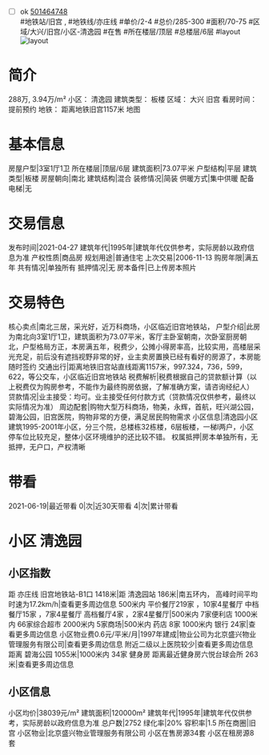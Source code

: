 - [ ] ok [501464748](https://bj.5i5j.com/ershoufang/501464748.html)  
 #地铁站/旧宫 ,  #地铁线/亦庄线
#单价/2-4 #总价/285-300 #面积/70-75   #区域/大兴/旧宫/小区-清逸园 #在售 #所在楼层/顶层 #总楼层/6层 #layout 
![layout](http://image2a.5i5j.com/bdir/layout/db99fd6671744bf698d5a300ab1817fc.jpg_P5.jpg) 
# 简介 
 288万,  3.94万/m² 
小区： 清逸园
建筑类型： 板楼
区域： 大兴 旧宫
看房时间： 提前预约
地铁： 距离地铁旧宫1157米 地图
# 基本信息 
 房屋户型|3室1厅1卫
所在楼层|顶层/6层
建筑面积|73.07平米
户型结构|平层
建筑类型|板楼
房屋朝向|南北
建筑结构|混合
装修情况|简装
供暖方式|集中供暖
配备电梯|无
# 交易信息 
 发布时间|2021-04-27
建筑年代|1995年|建筑年代仅供参考，实际房龄以政府信息为准
产权性质|商品房
规划用途|普通住宅
上次交易|2006-11-13
购房年限|满五年
共有情况|单独所有
抵押情况|无
房本备件|已上传房本照片
# 交易特色 
 核心卖点|南北三居，采光好，近万科商场，小区临近旧宫地铁站，
户型介绍|此房为南北向3室1厅1卫，建筑面积为73.07平米，客厅主卧室朝南，次卧室厨房朝北，户型格局方正，本房满五年，税费少，公摊小得房率高，比较实用，高楼层采光充足，前后没有遮挡视野非常的好，业主卖房置换已经有看好的房源了，本房能随时签约
交通出行|距离地铁旧宫站直线距离1157米，997.324，736，599，622，等公交车，小区临近旧宫地铁站
税费解析|税费根据自己的贷款额计算（以上税费仅为购房参考，不能作为最终购房依据，了解准确方案，请咨询经纪人）
贷款情况|业主接受：均可。业主接受任何付款方式（贷款情况仅供参考，最终以实际情况为准）
周边配套|购物大型万科商场，物美，永辉，首航，旺兴湖公园，碧海公园，旧宫医院，购物非常的方便，满足居民购物需求
小区信息|清逸园小区建筑1995-2001年小区，分三个院，总楼栋32栋楼，6层板楼，一梯l两户，小区停车位比较充足，整体小区环境维护的还比较不错。
权属抵押|房本单独所有，无抵押，无户口，产权清晰
# 带看 
 2021-06-19|最近带看	 0|次|近30天带看	 4|次|累计带看
# 小区 清逸园
## 小区指数 
 距 亦庄线 旧宫地铁站-B1口 1418米|距 清逸园站 186米|南五环内， 高峰时间平均时速为17.2km/h|查看更多周边信息
500米内 平价餐厅219家 ，10家4星餐厅
中档餐厅15家 ，7家4星餐厅
高档餐厅4家 ，2家4星餐厅|500米内 7家便利店
1000米内 66家综合超市
2000米内 5家商场|500米内 药店 8家
1000米内 银行 24家|查看更多周边信息
小区物业费0.6元/平米/月|1997年建成|物业公司为北京盛兴物业管理服务有限公司|查看更多周边信息
附近二级以上医院较少|查看更多周边信息
距离 碧海公园 1055米|1000米内 34家 健身房
距离最近健身房六悦台球会所 263米|查看更多周边信息
## 小区信息 
 小区均价|38039元/m²
建筑面积|120000m²
建筑年代|1995年|建筑年代仅供参考，实际房龄以政府信息为准
总户数|2752
绿化率|20%
容积率|1.5
所在商圈|旧宫
小区物业|北京盛兴物业管理服务有限公司
小区在售房源34套
小区在租房源8套
